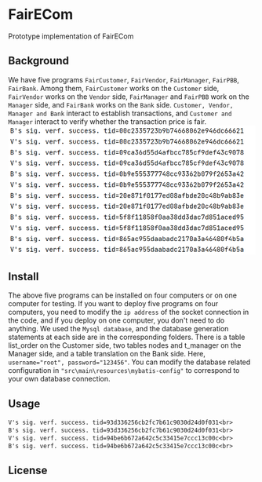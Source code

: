 # FairECom
 Prototype implementation of FairECom 

## Background
We have five programs `FairCustomer`, `FairVendor`, `FairManager`, `FairPBB`, `FairBank`. Among them, `FairCustomer` works on the `Customer` side, `FairVendor` works on the `Vendor` side, `FairManager` and `FairPBB` work on the `Manager` side, and `FairBank` works on the `Bank` side. `Customer, Vendor, Manager and Bank` interact to establish transactions, and `Customer and Manager` interact to verify whether the transaction price is fair. <br>
![Network model of FairECom](./image/fig1.png "Network model of FairECom")

## Install
The above five programs can be installed on four computers or on one computer for testing. If you want to deploy five programs on four computers, you need to modify the `ip address` of the socket connection in the code, and if you deploy on one computer, you don't need to do anything. 
We used the `Mysql database`, and the database generation statements at each side are in the corresponding folders. There is a table list_order on the Customer side, two tables nodes and t_manager on the Manager side, and a table translation on the Bank side. Here, `username="root", password="123456"`. You can  modify the database related configuration  in `"src\main\resources\mybatis-config"` to correspond to your own database connection. 

## Usage
    V's sig. verf. success. tid=93d336256cb2fc7b61c9030d24d0f031<br>
    B's sig. verf. success. tid=93d336256cb2fc7b61c9030d24d0f031<br>
    V's sig. verf. success. tid=94be6b672a642c5c33415e7ccc13c00c<br>
    B's sig. verf. success. tid=94be6b672a642c5c33415e7ccc13c00c<br>
## License
